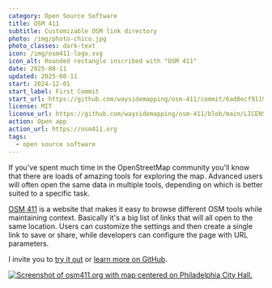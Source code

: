 ```yaml
---
category: Open Source Software
title: OSM 411
subtitle: Customizable OSM link directory
photo: /img/photo-chico.jpg
photo_classes: dark-text
icon: /img/osm411-logo.svg
icon_alt: Rounded rectangle inscribed with "OSM 411"
date: 2025-08-11
updated: 2025-08-11
start: 2024-12-01
start_label: First Commit
start_url: https://github.com/waysidemapping/osm-411/commit/6ad8ecf91195f1ea447828093dfb147b93240f49
license: MIT
license_url: https://github.com/waysidemapping/osm-411/blob/main/LICENSE
action: Open app
action_url: https://osm411.org
tags:
  - open source software
---
```


If you've spent much time in the OpenStreetMap community you'll know that there are loads of amazing tools for exploring the map. Advanced users will often open the same data in multiple tools, depending on which is better suited to a specific task.

[OSM 411](https://osm411.org) is a website that makes it easy to browse different OSM tools while maintaining context. Basically it's a big list of links that will all open to the same location. Users can customize the settings and then create a single link to save or share, while developers can configure the page with URL parameters.

I invite you to [try it out](https://osm411.org/#map=14/39.9524/-75.1636) or [learn more on GitHub](https://github.com/waysidemapping/osm-411).

[![Screenshot of osm411.org with map centered on Philadelphia City Hall.](/img/osm411-screenie.jpg)](https://osm411.org/#map=14/39.9524/-75.1636)
